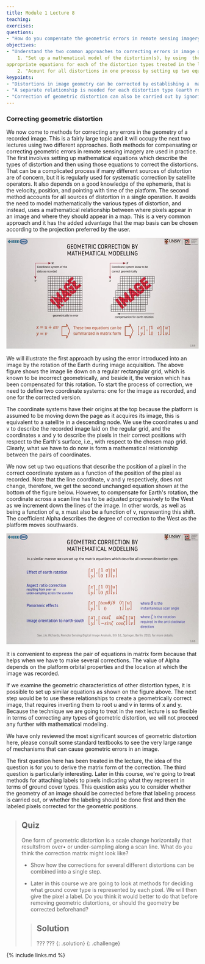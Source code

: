 ```yaml
---
title: Module 1 Lecture 8
teaching: 
exercises:
questions:
- "How do you compensate the geometric errors in remote sensing imagery?"
objectives:
- "Understand the two common approaches to correcting errors in image geometry"
	1. "Set up a mathematical model of the distortion(s), by using  the
appropriate equations for each of the distortion types treated in the last lecture."
	2. "Acount for all distortions in one process by setting up two equations that allow the pixels in a distorted image to be relocated spatially so that they appear in their correct positions with respect to a known map base"
keypoints:
- "Distortions in image geometry can be corrected by establishing a  mathematical relationship between the positions of pixels in the recorded (distorted) data and their correct positions relative to the landscape."
- "A separate relationship is needed for each distortion type (earth rotation, panoramic effects, earth curvature) but these corrections can be combined through matrix multiplication to produce  a single correction formula."
- "Correction of geometric distortion can also be carried out by ignoring the precise correction formulae and, instead, setting up a mathematical (polynomial) relationship between the positions of pixels in the recorded image and their (correct) positions on a known map grid."
---
```


### Correcting geometric distortion

We now come to methods for correcting any errors in the geometry of a recorded image. This is a fairly large topic and it will occupy the next two lectures using two different approaches. Both methods for compensating or correcting geometric errors in remote sensing imagery are used in practice. The first involves setting up mathematical equations which describe the types of distortion and then using those equations to correct the distortions. That can be a complicated process if many different sources of distortion are of concern, but it is regularly used for systematic correction by satellite operators. It also depends on a good knowledge of the ephemeris, that is the velocity, position, and pointing with time of the platform. The second method accounts for all sources of distortion in a single operation. It avoids the need to model mathematically the various types of distortion, and instead, uses a mathematical relationship between where pixels appear in an image and where they should appear in a map. This is a very common approach and it has the added advantage that the map basis can be chosen according to the projection preferred by the user. 

![RS05801](..\fig\Lec_8\RS05801.png)



We will illustrate the first approach by using the error introduced into an image by the rotation of the Earth during image acquisition. The above figure shows the image lie down on a regular rectangular grid, which is known to be incorrect geometrically, and beside it, the version which has been compensated for this rotation. To start the process of correction, we need to define two coordinate systems: one for the image as recorded, and one for the corrected version. 



The coordinate systems have their origins at the top because the platform is assumed to be moving down the page as it acquires its image, this is equivalent to a satellite in a descending node. We use the coordinates u and v to describe the recorded image laid on the regular grid, and the coordinates x and y to describe the pixels in their correct positions with respect to the Earth's surface, i.e., with respect to the chosen map grid. Clearly, what we have to do now is form a mathematical relationship between the pairs of coordinates. 

We now set up two equations that describe the position of a pixel in the correct coordinate system as a function of the position of the pixel as recorded. Note that the line coordinate, v and y respectively, does not change, therefore, we get the second unchanged equation shown at the bottom of the figure below. However, to compensate for Earth's rotation, the coordinate across a scan line has to be adjusted progressively to the West as we increment down the lines of the image. In other words, as well as being a function of u, x must also be a function of v, representing this shift. The coefficient Alpha describes the degree of correction to the West as the platform moves southwards. 

![RS06801](..\fig\Lec_8\RS06801.png)

It is convenient to express the pair of equations in matrix form because that helps when we have to make several corrections. The value of Alpha depends on the platform orbital properties and the location at which the image was recorded. 

If we examine the geometric characteristics of other distortion types, it is possible to set up similar equations as shown on the figure above. The next step would be to use these relationships to create a geometrically correct image, that requires inverting them to root u and v in terms of x and y. Because the technique we are going to treat in the next lecture is so flexible in terms of correcting any types of geometric distortion, we will not proceed any further with mathematical modeling. 

We have only reviewed the most significant sources of geometric distortion here, please consult some standard textbooks to see the very large range of mechanisms that can cause geometric errors in an image. 

The first question here has been treated in the lecture, the idea of the question is for you to derive the matrix form of the correction. The third question is particularly interesting. Later in this course, we're going to treat methods for attaching labels to pixels indicating what they represent in terms of ground cover types. This question asks you to consider whether the geometry of an image should be corrected before that labeling process is carried out, or whether the labeling should be done first and then the labeled pixels corrected for the geometric positions. 

> ## Quiz
>
> 	One form of geometric distortion is a scale change  horizontally that resultsfrom over• or under-sampling along  a scan line.  What do you think the correction matrix might look like?
>
> - Show how the corrections for several different distortions can be combined into a single
step.
>
> - Later in this course we are going to look at methods for deciding what ground cover type is represented by each pixel.  We will then give the pixel  a label.  Do you think  it would better to do that before removing geometric distortions, or should the geometry be corrected beforehand?
>
> > ## Solution
> >
> > ???
> > ???
> {: .solution}
{: .challenge}

{% include links.md %}


